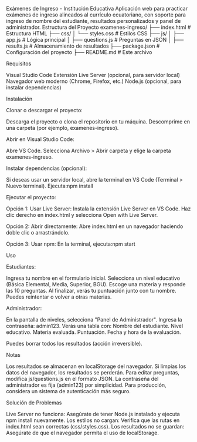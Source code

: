 Exámenes de Ingreso - Institución Educativa
Aplicación web para practicar exámenes de ingreso alineados al currículo ecuatoriano, con soporte para ingreso de nombre del estudiante, resultados personalizados y panel de administrador.
Estructura del Proyecto
examenes-ingreso/
├── index.html          # Estructura HTML
├── css/
│   └── styles.css      # Estilos CSS
├── js/
│   ├── app.js          # Lógica principal
│   ├── questions.js    # Preguntas en JSON
│   ├── results.js      # Almacenamiento de resultados
├── package.json        # Configuración del proyecto
├── README.md           # Este archivo

Requisitos

Visual Studio Code
Extensión Live Server (opcional, para servidor local)
Navegador web moderno (Chrome, Firefox, etc.)
Node.js (opcional, para instalar dependencias)

Instalación

Clonar o descargar el proyecto:

Descarga el proyecto o clona el repositorio en tu máquina.
Descomprime en una carpeta (por ejemplo, examenes-ingreso).


Abrir en Visual Studio Code:

Abre VS Code.
Selecciona Archivo > Abrir carpeta y elige la carpeta examenes-ingreso.


Instalar dependencias (opcional):

Si deseas usar un servidor local, abre la terminal en VS Code (Terminal > Nuevo terminal).
Ejecuta:npm install




Ejecutar el proyecto:

Opción 1: Usar Live Server:
Instala la extensión Live Server en VS Code.
Haz clic derecho en index.html y selecciona Open with Live Server.


Opción 2: Abrir directamente:
Abre index.html en un navegador haciendo doble clic o arrastrándolo.


Opción 3: Usar npm:
En la terminal, ejecuta:npm start







Uso

Estudiantes:

Ingresa tu nombre en el formulario inicial.
Selecciona un nivel educativo (Básica Elemental, Media, Superior, BGU).
Escoge una materia y responde las 10 preguntas.
Al finalizar, verás tu puntuación junto con tu nombre.
Puedes reintentar o volver a otras materias.


Administrador:

En la pantalla de niveles, selecciona "Panel de Administrador".
Ingresa la contraseña: admin123.
Verás una tabla con:
Nombre del estudiante.
Nivel educativo.
Materia evaluada.
Puntuación.
Fecha y hora de la evaluación.


Puedes borrar todos los resultados (acción irreversible).



Notas

Los resultados se almacenan en localStorage del navegador. Si limpias los datos del navegador, los resultados se perderán.
Para editar preguntas, modifica js/questions.js en el formato JSON.
La contraseña del administrador es fija (admin123) por simplicidad. Para producción, considera un sistema de autenticación más seguro.

Solución de Problemas

Live Server no funciona: Asegúrate de tener Node.js instalado y ejecuta npm install nuevamente.
Los estilos no cargan: Verifica que las rutas en index.html sean correctas (css/styles.css).
Los resultados no se guardan: Asegúrate de que el navegador permita el uso de localStorage.

